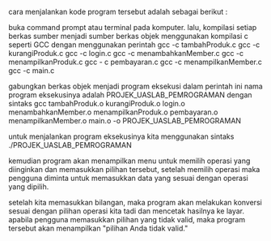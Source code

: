 cara menjalankan kode program tersebut adalah sebagai berikut :

buka command prompt atau terminal pada komputer.
lalu, kompilasi setiap berkas sumber menjadi sumber berkas objek menggunakan kompilasi c seperti GCC dengan menggunakan perintah
gcc -c tambahProduk.c
gcc -c kurangiProduk.c
gcc -c login.c
gcc -c menambahkanMember.c
gcc -c menampilkanProduk.c
gcc - c pembayaran.c
gcc -c menampilkanMember.c
gcc -c main.c

gabungkan berkas objek menjadi program eksekusi dalam perintah ini nama program eksekusinya adalah PROJEK_UASLAB_PEMROGRAMAN dengan sintaks gcc tambahProduk.o kurangiProduk.o login.o menambahkanMember.o menampilkanProduk.o pembayaran.o menampilkanMember.o main.o -o PROJEK_UASLAB_PEMROGRAMAN

untuk menjalankan program eksekusinya kita menggunakan sintaks ./PROJEK_UASLAB_PEMROGRAMAN

kemudian program akan menampilkan menu untuk memilih operasi yang diinginkan dan memasukkan pilihan tersebut, setelah memilih operasi maka pengguna diminta untuk memasukkan data yang sesuai dengan operasi yang dipilih.

setelah kita memasukkan bilangan, maka program akan melakukan konversi sesuai dengan pilihan operasi kita tadi dan mencetak hasilnya ke layar.
apabila pengguna memasukkan pilihan yang tidak valid, maka program tersebut akan menampilkan "pilihan Anda tidak valid."
